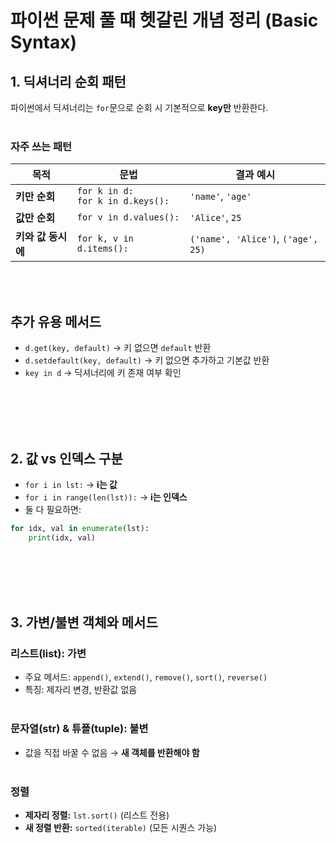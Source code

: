 # 파이썬 문제 풀 때 헷갈린 개념 정리 (Basic Syntax)

## 1. 딕셔너리 순회 패턴
파이썬에서 딕셔너리는 `for`문으로 순회 시 기본적으로 **key만** 반환한다.
<br></br>
### 자주 쓰는 패턴

| 목적              | 문법                        | 결과 예시                |
|-------------------|-----------------------------|--------------------------|
| **키만 순회**       | `for k in d:`<br>`for k in d.keys():` | `'name'`, `'age'`        |
| **값만 순회**       | `for v in d.values():`      | `'Alice'`, `25`          |
| **키와 값 동시에**   | `for k, v in d.items():`    | `('name', 'Alice')`, `('age', 25)` |

<br></br>

## 추가 유용 메서드
- `d.get(key, default)` → 키 없으면 `default` 반환
- `d.setdefault(key, default)` → 키 없으면 추가하고 기본값 반환
- `key in d` → 딕셔너리에 키 존재 여부 확인

<br></br>
<br></br>

## 2. 값 vs 인덱스 구분
- `for i in lst:` → **i는 값**
- `for i in range(len(lst)):` → **i는 인덱스**
- 둘 다 필요하면:
```python
for idx, val in enumerate(lst):
    print(idx, val)
```

<br></br>
<br></br>

## 3. 가변/불변 객체와 메서드

### 리스트(list): 가변  
  - 주요 메서드: `append()`, `extend()`, `remove()`, `sort()`, `reverse()`  
  - 특징: 제자리 변경, 반환값 없음
<br></br>
### 문자열(str) & 튜플(tuple): 불변  
  - 값을 직접 바꿀 수 없음 → **새 객체를 반환해야 함**
  <br></br>

### 정렬
- **제자리 정렬:** `lst.sort()` (리스트 전용)
- **새 정렬 반환:** `sorted(iterable)` (모든 시퀀스 가능)

